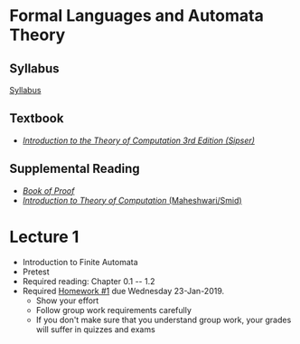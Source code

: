 # Formal Languages and Automata Theory

## Syllabus
[Syllabus](syllabus.md)

## Textbook

* *[Introduction to the Theory of Computation *3rd Edition* (Sipser)](https://www.amazon.com/Introduction-Theory-Computation-Michael-Sipser/dp/113318779X)*

## Supplemental Reading

* [*Book of Proof*](https://www.people.vcu.edu/~rhammack/BookOfProof/BookOfProof.pdf)
* [*Introduction to Theory of Computation* (Maheshwari/Smid)](http://cglab.ca/~michiel/TheoryOfComputation/TheoryOfComputation.pdf)


# Lecture 1

* Introduction to Finite Automata
* Pretest
* Required reading: Chapter 0.1 -- 1.2
* Required [Homework #1](homework/homework1.md) due Wednesday 23-Jan-2019.
  * Show your effort
  * Follow group work requirements carefully
  * If you don't make sure that you understand group work, your grades will suffer in quizzes and exams
